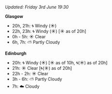 *Updated: Friday 3rd June 19:30*

**Glasgow**

* 20h, 21h: :cyclone: Windy (:sunny:)
* 22h, 23h: :cyclone: Windy (:sunny:) [:sunny: as of 20h]
* 0h - 5h: :sunny: Clear
* 6h, 7h: :partly_sunny: Partly Cloudy

**Edinburgh**

* 20h: :cyclone: Windy (:sunny:) [:sunny: as of 10h, :cyclone:(:sunny:) as of 20h]
* 21h: :sunny: Clear [:cyclone:(:sunny:) as of 20h]
* 22h - 2h: :sunny: Clear
* 3h - 6h: :partly_sunny: Partly Cloudy
* 7h: :cloud: Cloudy
